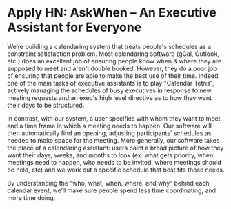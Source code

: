 # Apply HN: AskWhen – An Executive Assistant for Everyone

We’re building a calendaring system that treats people&#x27;s schedules as a constraint satisfaction problem.  Most calendaring software (gCal, Outlook, etc.) does an excellent job of ensuring people know when &amp; where they are supposed to meet and aren&#x27;t double booked.  However, they do a poor job of ensuring that people are able to make the best use of their time.  Indeed, one of the main tasks of executive assistants is to play &quot;Calendar Tetris&quot;, actively managing the schedules of busy executives in response to new meeting requests and an exec&#x27;s high level directive as to how they want their days to be structured.<p>In contrast, with our system, a user specifies with whom they want to meet and a time frame in which a meeting needs to happen.  Our software will then automatically find an opening, adjusting participants&#x27; schedules as needed to make space for the meeting.  More generally, our software takes the place of a calendaring assistant: users paint a broad picture of how they want their days, weeks, and months to look (ex. what gets priority, when meetings need to happen, who needs to be invited, where meetings should be held, etc) and we work out a specific schedule that best fits those needs.<p>By understanding the “who, what, when, where, and why” behind each calendar event, we’ll make sure people spend less time coordinating, and more time doing.
